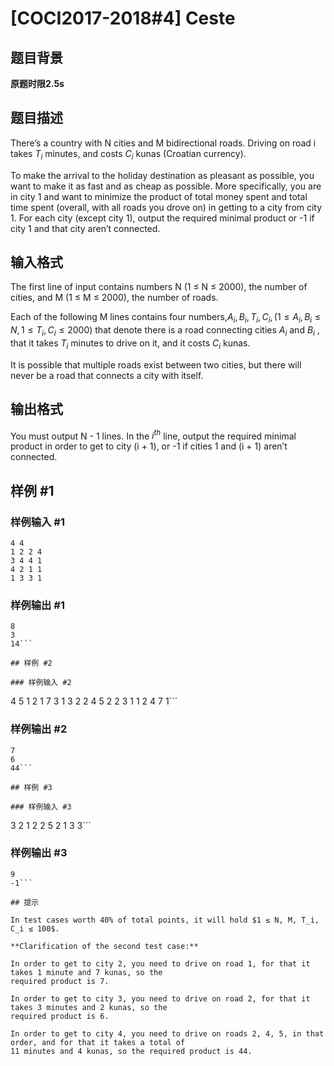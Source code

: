 # [COCI2017-2018#4] Ceste

## 题目背景

**原题时限2.5s**

## 题目描述

There’s a country with N cities and M bidirectional roads. Driving on road i takes $T_i$ minutes,
and costs $C_i$ kunas (Croatian currency).

To make the arrival to the holiday destination as pleasant as possible, you want to make it
as fast and as cheap as possible. More specifically, you are in city 1 and want to minimize
the product of total money spent and total time spent (overall, with all roads you drove on) in
getting to a city from city 1. For each city (except city 1), output the required minimal product
or -1 if city 1 and that city aren’t connected.


## 输入格式

The first line of input contains numbers N (1 ≤ N ≤ 2000), the number of cities, and M (1 ≤ M
≤ 2000), the number of roads.

Each of the following M lines contains four numbers,$A_i,B_i,T_i,C_i,(1≤A_i,B_i≤N,1≤T_i,C_i≤2000)$ that denote there is a road connecting cities $A_i$ and $B_i$
, that it takes $T_i$ minutes to drive
on it, and it costs $C_i$ kunas.

It is possible that multiple roads exist between two cities, but there will never be a road that
connects a city with itself.


## 输出格式

You must output N - 1 lines. In the $i^{th}$
line, output the required minimal product in order to get
to city (i + 1), or -1 if cities 1 and (i + 1) aren’t connected.

## 样例 #1

### 样例输入 #1
```
4 4
1 2 2 4
3 4 4 1
4 2 1 1
1 3 3 1
```

### 样例输出 #1

```
8
3
14```

## 样例 #2

### 样例输入 #2
```
4 5
1 2 1 7
3 1 3 2
2 4 5 2
2 3 1 1
2 4 7 1```

### 样例输出 #2

```
7
6
44```

## 样例 #3

### 样例输入 #3
```
3 2
1 2 2 5
2 1 3 3```

### 样例输出 #3

```
9
-1```

## 提示

In test cases worth 40% of total points, it will hold $1 ≤ N, M, T_i, C_i ≤ 100$.

**Clarification of the second test case:**

In order to get to city 2, you need to drive on road 1, for that it takes 1 minute and 7 kunas, so the
required product is 7.

In order to get to city 3, you need to drive on road 2, for that it takes 3 minutes and 2 kunas, so the
required product is 6.

In order to get to city 4, you need to drive on roads 2, 4, 5, in that order, and for that it takes a total of
11 minutes and 4 kunas, so the required product is 44.
